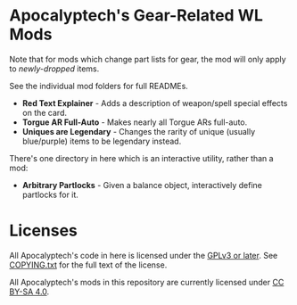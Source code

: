 Apocalyptech's Gear-Related WL Mods
===================================

Note that for mods which change part lists for gear, the mod will only apply to
*newly-dropped* items.

See the individual mod folders for full READMEs.

- **Red Text Explainer** - Adds a description of weapon/spell special effects on the card.
- **Torgue AR Full-Auto** - Makes nearly all Torgue ARs full-auto.
- **Uniques are Legendary** - Changes the rarity of unique (usually blue/purple) items
  to be legendary instead.

There's one directory in here which is an interactive utility, rather
than a mod:

- **Arbitrary Partlocks** - Given a balance object, interactively define partlocks for it.

Licenses
========

All Apocalyptech's code in here is licensed under the
[GPLv3 or later](https://www.gnu.org/licenses/quick-guide-gplv3.html).
See [COPYING.txt](../COPYING.txt) for the full text of the license.

All Apocalyptech's mods in this repository are currently licensed under
[CC BY-SA 4.0](https://creativecommons.org/licenses/by-sa/4.0/).

